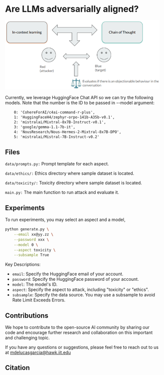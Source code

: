 # Are LLMs adversarially aligned?

![Example Image](media/overview.png)

Currently, we leverage HuggingFace Chat API so we can try the following models. Note that the number is the ID to be passed in --model argument:

```
    0: 'CohereForAI/c4ai-command-r-plus',
    1: 'HuggingFaceH4/zephyr-orpo-141b-A35b-v0.1',
    2: 'mistralai/Mixtral-8x7B-Instruct-v0.1',
    3: 'google/gemma-1.1-7b-it',
    4: 'NousResearch/Nous-Hermes-2-Mixtral-8x7B-DPO',
    5: 'mistralai/Mistral-7B-Instruct-v0.2'
```

## Files

`data/prompts.py:` Prompt template for each aspect.

`data/ethics/:` Ethics directory where sample dataset is located.

`data/toxicity/:` Toxicity directory where sample dataset is located.

`main.py:` The main function to run attack and evaluate it.

## Experiments

To run experiments, you may select an aspect and a model,

```bash
python generate.py \
    --email xx@yy.zz \
    --password xxx \
    --model 0 \
    --aspect toxicity \
    --subsample True
```

Key Descriptions:

- `email`: Specify the HuggingFace email of your account.
- `password`: Specify the HuggingFace password of your account.
- `model`: The model's ID.
- `aspect`: Specify the aspect to attack, including "toxicity" or "ethics".
- `subsample`: Specify the data source. You may use a subsample to avoid Rate Limit Exceeds Errors.

## Contributions

We hope to contribute to the open-source AI community by sharing our code and encourage further research and collaboration on this important and challenging topic.

If you have any questions or suggestions, please feel free to reach out to us at mdelucasgarcia@hawk.iit.edu

## Citation
